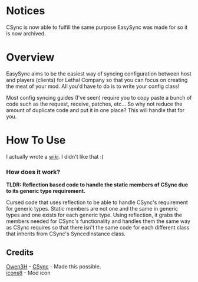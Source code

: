 # Notices
CSync is now able to fulfill the same purpose EasySync was made for so it is now archived.

# Overview
EasySync aims to be the easiest way of syncing configuration between host and players (clients) for Lethal Company so that you can focus on creating the meat of your mod. All you'd have to do is to write your config class!  

Most config syncing guides (I've seen) require you to copy paste a bunch of code such as the request, receive, patches, etc... So why not reduce the amount of duplicate code and put it in one place? This will handle that for you.

# How To Use
I actually wrote a [wiki](https://thunderstore.io/c/lethal-company/p/Dreadrith/EasySync/wiki/). I didn't like that :(

### How does it work?
**TLDR: Reflection based code to handle the static members of CSync due to its generic type requirement.**

Cursed code that uses reflection to be able to handle CSync's requirement for generic types. Static members are not one and the same in generic types and one exists for each generic type. Using reflection, it grabs the members needed for CSync's functionality and handles them the same way as CSync requires so that there isn't the same code for each different class that inherits from CSync's SyncedInstance class.

## Credits
[Owen3H](https://github.com/Owen3H) - [CSync](https://github.com/Owen3H/CSync) - Made this possible.  
[icons8](https://icons8.com/) - Mod icon
